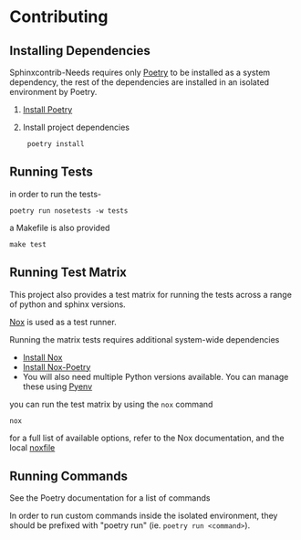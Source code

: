 # Contributing

## Installing Dependencies

Sphinxcontrib-Needs requires only [Poetry](https://python-poetry.org/) to be installed as a system dependency, the rest of the dependencies are installed in an isolated environment by Poetry.

1. [Install Poetry](https://python-poetry.org/docs/#installation)
2. Install project dependencies
   
        poetry install


## Running Tests

in order to run the tests-

    poetry run nosetests -w tests

a Makefile is also provided

    make test

## Running Test Matrix

This project also provides a test matrix for running the tests across a range of python and sphinx versions.

[Nox](https://nox.thea.codes/en/stable/) is used as a test runner.

Running the matrix tests requires additional system-wide dependencies

- [Install Nox](https://nox.thea.codes/en/stable/tutorial.html#installation)
- [Install Nox-Poetry](https://pypi.org/project/nox-poetry/)
- You will also need multiple Python versions available. You can manage these using [Pyenv](https://github.com/pyenv/pyenv)

you can run the test matrix by using the `nox` command

    nox

for a full list of available options, refer to the Nox documentation, and the local [noxfile](./noxfile.py)

## Running Commands

See the Poetry documentation for a list of commands

In order to run custom commands inside the isolated environment, they should be prefixed with "poetry run" (ie. `poetry run <command>`).

## 